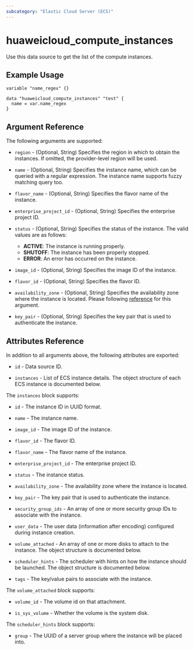 ```yaml
---
subcategory: "Elastic Cloud Server (ECS)"
---
```


# huaweicloud_compute_instances

Use this data source to get the list of the compute instances.

## Example Usage

```hcl
variable "name_regex" {}

data "huaweicloud_compute_instances" "test" {
  name = var.name_regex
}
```

## Argument Reference

The following arguments are supported:

* `region` - (Optional, String) Specifies the region in which to obtain the instances.
  If omitted, the provider-level region will be used.

* `name` - (Optional, String) Specifies the instance name, which can be queried with a regular expression.
  The instance name supports fuzzy matching query too.

* `flavor_name` - (Optional, String) Specifies the flavor name of the instance.

* `enterprise_project_id` - (Optional, String) Specifies the enterprise project ID.

* `status` - (Optional, String) Specifies the status of the instance. The valid values are as follows:
  + **ACTIVE**: The instance is running properly.
  + **SHUTOFF**: The instance has been properly stopped.
  + **ERROR**: An error has occurred on the instance.

* `image_id` - (Optional, String) Specifies the image ID of the instance.

* `flavor_id` - (Optional, String) Specifies the flavor ID.

* `availability_zone` - (Optional, String) Specifies the availability zone where the instance is located.
  Please following [reference](https://developer.huaweicloud.com/intl/en-us/endpoint?ECS) for this argument.

* `key_pair` - (Optional, String) Specifies the key pair that is used to authenticate the instance.

## Attributes Reference

In addition to all arguments above, the following attributes are exported:

* `id` - Data source ID.

* `instances` - List of ECS instance details. The object structure of each ECS instance is documented below.

The `instances` block supports:

* `id` - The instance ID in UUID format.

* `name` - The instance name.

* `image_id` - The image ID of the instance.

* `flavor_id` - The flavor ID.

* `flavor_name` - The flavor name of the instance.

* `enterprise_project_id` - The enterprise project ID.

* `status` - The instance status.

* `availability_zone` - The availability zone where the instance is located.

* `key_pair` - The key pair that is used to authenticate the instance.

* `security_group_ids` - An array of one or more security group IDs to associate with the instance.

* `user_data` - The user data (information after encoding) configured during instance creation.

* `volume_attached` - An array of one or more disks to attach to the instance. The object structure is documented below.

* `scheduler_hints` - The scheduler with hints on how the instance should be launched.
  The object structure is documented below.

* `tags` - The key/value pairs to associate with the instance.

The `volume_attached` block supports:

* `volume_id` - The volume id on that attachment.

* `is_sys_volume` - Whether the volume is the system disk.

The `scheduler_hints` block supports:

* `group` - The UUID of a server group where the instance will be placed into.
